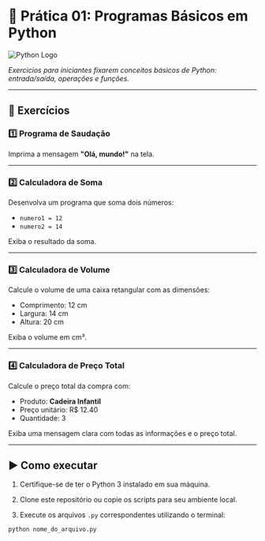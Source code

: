 # 🚀 Prática 01: Programas Básicos em Python

![Python Logo](https://upload.wikimedia.org/wikipedia/commons/c/c3/Python-logo-notext.svg)  

*Exercícios para iniciantes fixarem conceitos básicos de Python: entrada/saída, operações e funções.*

---

## 📝 Exercícios

### 1️⃣ Programa de Saudação
Imprima a mensagem **"Olá, mundo!"** na tela.

---

### 2️⃣ Calculadora de Soma
Desenvolva um programa que soma dois números:

- `numero1 = 12`
- `numero2 = 14`

Exiba o resultado da soma.

---

### 3️⃣ Calculadora de Volume
Calcule o volume de uma caixa retangular com as dimensões:

- Comprimento: 12 cm  
- Largura: 14 cm  
- Altura: 20 cm  

Exiba o volume em cm³.

---

### 4️⃣ Calculadora de Preço Total
Calcule o preço total da compra com:

- Produto: **Cadeira Infantil**  
- Preço unitário: R$ 12.40  
- Quantidade: 3  

Exiba uma mensagem clara com todas as informações e o preço total.

---

## ▶️ Como executar

1. Certifique-se de ter o Python 3 instalado em sua máquina.

2. Clone este repositório ou copie os scripts para seu ambiente local.

3. Execute os arquivos `.py` correspondentes utilizando o terminal:

```bash
python nome_do_arquivo.py
